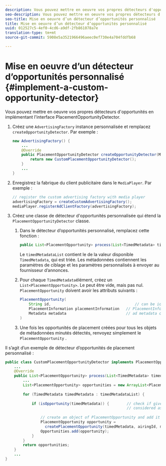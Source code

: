 ```yaml
---
description: Vous pouvez mettre en oeuvre vos propres détecteurs d'opportunités en implémentant l'interface PlacementOpportunityDetector.
seo-description: Vous pouvez mettre en oeuvre vos propres détecteurs d'opportunités en implémentant l'interface PlacementOpportunityDetector.
seo-title: Mise en oeuvre d’un détecteur d’opportunités personnalisé
title: Mise en oeuvre d’un détecteur d’opportunités personnalisé
uuid: 012527c5-4ef0-4cd6-a9df-2fb861078a7e
translation-type: tm+mt
source-git-commit: 5908e5a3521966496aeec0ef730e4a704fddfb68

---
```



# Mise en oeuvre d’un détecteur d’opportunités personnalisé {#implement-a-custom-opportunity-detector}

Vous pouvez mettre en oeuvre vos propres détecteurs d&#39;opportunités en implémentant l&#39;interface PlacementOpportunityDetector.

1. Créez une `AdvertisingFactory` instance personnalisée et remplacez `createOpportunityDetector`. Par exemple :

   ```java
   new AdvertisingFactory() { 
       ... 
       @Override 
       public PlacementOpportunityDetector createOpportunityDetector(MediaPlayerItem item) { 
           return new CustomPlacementOpportunityDetector(); 
       } 
       ... 
   }
   ```

1. Enregistrez la fabrique du client publicitaire dans le `MediaPlayer`. Par exemple :

   ```java
   // register the custom advertising factory with media player 
   advertisingFactory = createCustomAdvertisingFactory(); 
   mediaPlayer.registerAdClientFactory(advertisingFactory);
   ```

1. Créez une classe de détecteur d&#39;opportunités personnalisée qui étend la `PlacementOpportunityDetector` classe.
   1. Dans le détecteur d’opportunités personnalisé, remplacez cette fonction :

      ```java
      public List<PlacementOpportunity> process(List<TimedMetadata> timedMetadataList, Metadata metadata)
      ```

      Le `timedMetadataList` contient le  de la valeur disponible `TimedMetadata`, qui est triée. Les métadonnées contiennent les paramètres de ciblage et les paramètres personnalisés à envoyer au fournisseur d’annonces.

   1. Pour chaque `TimedMetadata`élément, créez un `List<PlacementOpportunity>`. Le  peut être vide, mais pas nul. `PlacementOpportunity` doivent avoir les attributs suivants :

      ```java
      PlacementOpportunity( 
          String id,                                      // can be id from timedMetadata 
          PlacementInformation placementInformation   // PlacementInformation object containing Type, time, duration 
          Metadata metadata                           // ad metadata containing targeting params sent to the ad provider 
      )
      ```

   1. Une fois les opportunités de placement créées pour tous les objets de métadonnées minutés détectés, renvoyez simplement le `PlacementOpportunity` .

Il s’agit d’un exemple de détecteur d’opportunités de placement personnalisé :

```java
public class CustomPlacementOpportunityDetector implements PlacementOpportunityDetector { 
    ... 
    @Override 
    public List<PlacementOpportunity> process(List<TimedMetadata> timedMetadataList, Metadata metadata) { 
        ... 
        List<PlacementOpportunity> opportunities = new ArrayList<PlacementOpportunity>(); 
 
        for (TimedMetadata timedMetadata : timedMetadataList) { 
 
            if (isOpportunity(timedMetadata)) {        // check if given timedMetadata should be  
                                                       // considered as an opportunity 
 
                // create an object of PlacementOpportunity and add it to the opportunities list 
                PlacementOpportunity opportunity =  
                  createPlacementOpportunity(timedMetadata, airingId, metadata); 
                Opportunities.add(opportunity); 
            } 
        } 
        return opportunities; 
    }    
    ... 
} 
```

